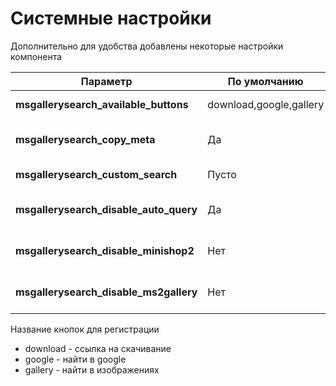 # Системные настройки

Дополнительно для удобства добавлены некоторые настройки компонента

| Параметр                               | По умолчанию            | Описание                           |
| -------------------------------------- | ----------------------- | ---------------------------------- |
| **msgallerysearch_available_buttons**  | download,google,gallery | Кнопки на панели                   |
| **msgallerysearch_copy_meta**          | Да                      | Копировать мета данные изображений |
| **msgallerysearch_custom_search**      | Пусто                   | Ссылка на свой поиск               |
| **msgallerysearch_disable_auto_query** | Да                      | Отключить загрузку результатов     |
| **msgallerysearch_disable_minishop2**  | Нет                     | Отключить для miniShop2            |
| **msgallerysearch_disable_ms2gallery** | Нет                     | Отключить для ms2Gallery           |

Название кнопок для регистрации

- download - ссылка на скачивание
- google - найти в google
- gallery - найти в изображениях
